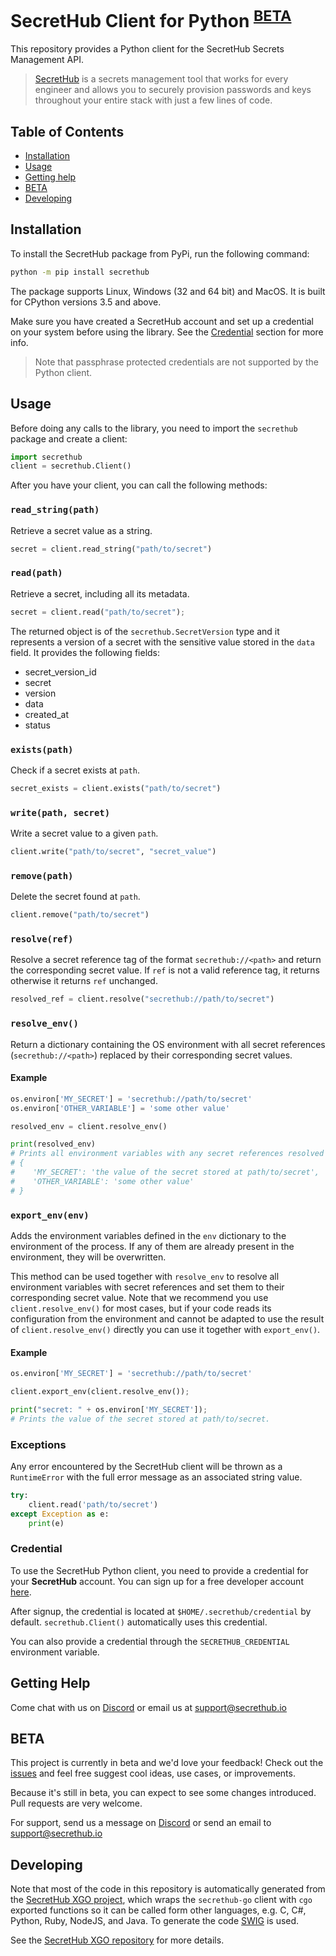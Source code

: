 # SecretHub Client for Python <sup>[BETA](#beta)</a></sup>

This repository provides a Python client for the SecretHub Secrets Management API. 

> [SecretHub](https://secrethub.io) is a secrets management tool that works for every engineer and allows you to securely provision passwords and keys throughout your entire stack with just a few lines of code.

## Table of Contents
 - [Installation](#installation)
 - [Usage](#usage)
 - [Getting help](#getting-help)
 - [BETA](#beta)
 - [Developing](#developing)

## Installation

To install the SecretHub package from PyPi, run the following command:

```bash
python -m pip install secrethub
```

The package supports Linux, Windows (32 and 64 bit) and MacOS.
It is built for CPython versions 3.5 and above.

Make sure you have created a SecretHub account and set up a credential on your system before using the library. See the [Credential](#credential) section for more info. 

> Note that passphrase protected credentials are not supported by the Python client.

## Usage
Before doing any calls to the library, you need to import the `secrethub` package and create a client:
```python
import secrethub
client = secrethub.Client()
```

After you have your client, you can call the following methods:

### `read_string(path)`
Retrieve a secret value as a string.
```python
secret = client.read_string("path/to/secret")
```

### `read(path)`
Retrieve a secret, including all its metadata.
```python
secret = client.read("path/to/secret");
```
The returned object is of the `secrethub.SecretVersion` type and it represents a version of a secret with the sensitive value stored in the `data` field.
It provides the following fields:
  - secret_version_id
  - secret
  - version
  - data
  - created_at
  - status

### `exists(path)`
Check if a secret exists at `path`.
```python
secret_exists = client.exists("path/to/secret")
```

### `write(path, secret)`
Write a secret value to a given `path`.
```python
client.write("path/to/secret", "secret_value")
```

### `remove(path)`
Delete the secret found at `path`.
```python
client.remove("path/to/secret")
```

### `resolve(ref)`
Resolve a secret reference tag of the format `secrethub://<path>` and return the corresponding secret value. If `ref` is not a valid reference tag, it returns otherwise it returns `ref` unchanged.
```python
resolved_ref = client.resolve("secrethub://path/to/secret")
```

### `resolve_env()`
Return a dictionary containing the OS environment with all secret references (`secrethub://<path>`) replaced by their corresponding secret values.

#### Example

```python
os.environ['MY_SECRET'] = 'secrethub://path/to/secret'
os.environ['OTHER_VARIABLE'] = 'some other value'

resolved_env = client.resolve_env()

print(resolved_env)
# Prints all environment variables with any secret references resolved to their corresponding value
# {
#    'MY_SECRET': 'the value of the secret stored at path/to/secret',
#    'OTHER_VARIABLE': 'some other value'
# }

```

### `export_env(env)`
Adds the environment variables defined in the `env` dictionary to the environment of the process.
If any of them are already present in the environment, they will be overwritten.

This method can be used together with `resolve_env` to resolve all environment variables with secret references and set them to their corresponding secret value. Note that we recommend you use `client.resolve_env()` for most cases, but if your code reads its configuration from the environment and cannot be adapted to use the result of `client.resolve_env()` directly you can use it together with `export_env()`. 

#### Example

```python
os.environ['MY_SECRET'] = 'secrethub://path/to/secret'

client.export_env(client.resolve_env());

print("secret: " + os.environ['MY_SECRET']);
# Prints the value of the secret stored at path/to/secret.
```

### Exceptions
Any error encountered by the SecretHub client will be thrown as a `RuntimeError` with the full error message as an associated string value.
```python
try:
    client.read('path/to/secret')
except Exception as e:
    print(e)
```

### Credential
To use the SecretHub Python client, you need to provide a credential for your __SecretHub__ account.
You can sign up for a free developer account [here](https://signup.secrethub.io/).

After signup, the credential is located at `$HOME/.secrethub/credential` by default.
`secrethub.Client()` automatically uses this credential.

You can also provide a credential through the `SECRETHUB_CREDENTIAL` environment variable.

## Getting Help

Come chat with us on [Discord](https://discord.gg/EQcE87s) or email us at [support@secrethub.io](mailto:support@secrethub.io)

## BETA
This project is currently in beta and we'd love your feedback! Check out the [issues](https://github.com/secrethub/secrethub-python/issues?q=is%3Aissue+is%3Aopen+sort%3Aupdated-desc) and feel free suggest cool ideas, use cases, or improvements.

Because it's still in beta, you can expect to see some changes introduced. Pull requests are very welcome.

For support, send us a message on [Discord](https://discord.gg/wcxV5RD) or send an email to support@secrethub.io

## Developing

Note that most of the code in this repository is automatically generated from the [SecretHub XGO project](https://github.com/secrethub/secrethub-xgo), which wraps the `secrethub-go` client with `cgo` exported functions so it can be called form other languages, e.g. C, C#, Python, Ruby, NodeJS, and Java. To generate the code [SWIG](http://www.swig.org/) is used. 

See the [SecretHub XGO repository](https://github.com/secrethub/secrethub-xgo) for more details.
